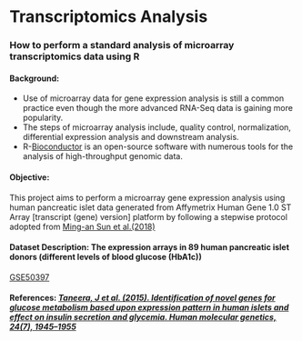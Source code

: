 # Transcriptomics Analysis 
### How to perform a standard analysis of microarray transcriptomics data using R

#### Background:
- Use of microarray data for gene expression analysis is still a common practice even though the more advanced RNA-Seq data is gaining more popularity.
- The steps of microarray analysis include, quality control, normalization, differential expression analysis and downstream analysis.
- R-[Bioconductor](https://www.bioconductor.org/) is an open-source software with numerous tools for the analysis of high-throughput genomic data.

#### Objective:
This project aims to perform a microarray gene expression analysis using human pancreatic islet data generated from Affymetrix Human Gene 1.0 ST Array [transcript (gene) version] platform by following a stepwise protocol adopted from [Ming-an Sun et al.(2018)](https://pubmed.ncbi.nlm.nih.gov/29508287/)

#### Dataset Description: The expression arrays in 89 human pancreatic islet donors (different levels of blood glucose (HbA1c)) 
[GSE50397](https://www.ncbi.nlm.nih.gov/geo/query/acc.cgi?acc=GSE50397) 

#### References: *[Taneera, J et al. (2015). Identification of novel genes for glucose metabolism based upon expression pattern in human islets and effect on insulin secretion and glycemia. Human molecular genetics, 24(7), 1945–1955](https://doi.org/10.1093/hmg/ddu610)*
